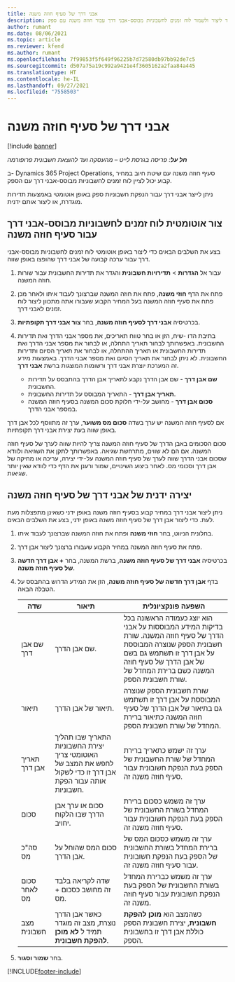 ```yaml
---
title: אבני דרך של סעיף חוזה משנה
description: נושא זה מסביר כיצד ליצור ולשמור לוח זמנים לחשבוניות מבוסס-אבני דרך עבור חוזה משנה עם ספק.
author: rumant
ms.date: 08/06/2021
ms.topic: article
ms.reviewer: kfend
ms.author: rumant
ms.openlocfilehash: 7f99853f5f649f96225b7d72580db97bb92de7c5
ms.sourcegitcommit: d507a75a19c992a9421e4f3605162a2faa84a445
ms.translationtype: HT
ms.contentlocale: he-IL
ms.lasthandoff: 09/27/2021
ms.locfileid: "7558503"
---
```

# <a name="subcontract-line-milestones"></a>אבני דרך של סעיף חוזה משנה

[!include [banner](../../includes/dataverse-preview.md)]

_**חל על**: פריסה בגרסת לייט – מהעסקה ועד להוצאת חשבונית פרופורמה_

ב- Dynamics 365 Project Operations, סעיף חוזה משנה עם שיטת חיוב במחיר קבוע יכול לציין לוח זמנים לחשבוניות מבוסס-אבני דרך עם הספק.

ניתן לייצר אבני דרך עבור הנפקת חשבוניות ספק באופן אוטומטי באמצעות תדירות מוגדרת, או ליצור אותם ידנית.

## <a name="automatically-create-a-milestone-based-invoice-schedule-for-a-subcontract-line"></a>צור אוטומטית לוח זמנים לחשבוניות מבוסס-אבני דרך עבור סעיף חוזה משנה

בצע את השלבים הבאים כדי ליצור באופן אוטומטי לוח זמנים לחשבוניות מבוסס-אבני דרך עבור ערכה קבועה של אבני דרך שהופצו באופן שווה.

1. עבור אל **הגדרות** > **תדירויות חשבונית** והגדר את תדירות החשבונית עבור שורות חוזה המשנה.
2. פתח את הדף **חוזי משנה**, פתח את חוזה המשנה שברצונך לעבוד איתו ולאחר מכן פתח את סעיף חוזה המשנה בעל המחיר הקבוע שעבורו אתה מתכוון ליצור לוח זמנים לאבני דרך.
3. בכרטיסיה **אבני דרך לסעיף חוזה משנה**, בחר **צור אבני דרך תקופתיות**.
4. בתיבת הדו -שיח, הזן או בחר טווח תאריכים, את מספר אבני הדרך ואת תדירות החשבונית. באפשרותך לבחור תאריך התחלה, או לבחור את מספר אבני הדרך ואת תדירות החשבונית או תאריך ההתחלה, או לבחור את תאריך הסיום ותדירות החשבונית. לא ניתן לבחור את תאריך הסיום ואת מספר אבני הדרך.
באמצעות מידע זה המערכת יוצרת אבני דרך ורשומות המוצגות ברשת **אבני דרך**.

   - **שם אבן דרך** - שם אבן הדרך נקבע לתאריך אבן הדרך בהתבסס על תדירות החשבונית.
   - **תאריך אבן דרך** - התאריך המבוסס על תדירות החשבונית.
   - **סכום אבן דרך** - מחושב על-ידי חלוקת סכום המשנה בסעיף חוזה המשנה במספר אבני הדרך.

אם לסעיף חוזה המשנה יש ערך בשדה **סכום מס משוער**, ערך זה מתווסף לכל אבן דרך באופן שווה בעת יצירת אבני דרך תקופתיות.

סכום הסכומים באבן הדרך של סעיף חוזה המשנה צריך להיות שווה לערך של סעיף חוזה המשנה. אם הם לא שווים, מתרחשת שגיאה. באפשרותך לתקן את השגיאה ולוודא שסכום אבני הדרך שווה לערך של סעיף חוזה המשנה על-ידי יצירה, עריכה או מחיקה של אבן דרך וסכומי מס. לאחר ביצוע השינויים, שמור ורענן את הדף כדי לוודא שאין יותר שגיאות.

## <a name="manually-create-subcontract-line-milestones"></a>יצירה ידנית של אבני דרך של סעיף חוזה משנה

ניתן ליצור אבני דרך במחיר קבוע בסעיף חוזה משנה באופן ידני כשאינן מתפצלות מעת לעת. כדי ליצור אבן דרך של סעיף חוזה משנה באופן ידני, בצע את השלבים הבאים.

1. בחלונית הניווט, בחר **חוזי משנה** ופתח את חוזה המשנה שברצונך לעבוד איתו.
2. פתח את סעיף חוזה המשנה במחיר הקבוע שעבורו ברצונך ליצור אבן דרך.
3. בכרטיסיה **אבני דרך של סעיף חוזה משנה**, ברשת המשנה, בחר **+ אבן דרך חדשה של סעיף חוזה משנה**.
4. בדף **אבן דרך חדשה של סעיף חוזה משנה**, הזן את המידע הדרוש בהתבסס על הטבלה הבאה.

    | שדה | תיאור |השפעה פונקציונלית|
    | --- | --- |----------------------|
    | שם אבן דרך | שם אבן הדרך. |הוא יוצג כעמודה הראשונה בכל בדיקות המידע המבוססות על אבני הדרך של סעיף חוזה המשנה. שורת חשבונית הספק שנוצרה המבוססת על אבן דרך זו תשתמש גם בשם של אבן הדרך של סעיף חוזה המשנה כשם ברירת המחדל של שורת חשבונית הספק.|
    | תיאור | תיאור של אבן הדרך. |שורת חשבונית הספק שנוצרה המבוססת על אבן דרך זו תשתמש גם בתיאור של אבן הדרך של סעיף חוזה המשנה כתיאור ברירת המחדל של שורת חשבונית הספק.|
    | תאריך אבן דרך | התאריך שבו תהליך יצירת החשבוניות האוטומטי צריך לחפש את המצב של אבן דרך זו כדי לשקול אותה עבור הפקת חשבוניות.| ערך זה ישמש כתאריך ברירת המחדל של שורת החשבונית של הספק בעת הנפקת חשובונית עבור סעיף חוזה משנה זה. |
    | סכום | סכום או ערך אבן הדרך שבו הלקוח יחויב. |ערך זה משמש כסכום ברירת המחדל בשורת החשבונית של הספק בעת הנפקת חשובונית עבור סעיף חוזה משנה זה. |
    | סה"כ מס | סכום המס שהוחל על אבן הדרך.| ערך זה משמש כסכום המס של ברירת המחדל בשורת החשבונית של הספק בעת הנפקת חשובונית עבור סעיף חוזה משנה זה. |
    | סכום לאחר מס | שדה לקריאה בלבד זה מחושב כסכום + מס.|ערך זה משמש כברירת המחדל בשורת החשבונית של הספק בעת הנפקת חשובונית עבור סעיף חוזה משנה זה. |
    | מצב חשבונית | כאשר אבן הדרך נוצרת, מצב זה מוגדר תמיד ל **לא מוכן להפקת חשבונית**.|  כשהמצב הוא **מוכן להפקת חשבונית**, יצירת חשבונית הספק כוללת אבן דרך זו בחשבונית הספק. |

5. בחר **שמור וסגור**.


[!INCLUDE[footer-include](../../includes/footer-banner.md)]
